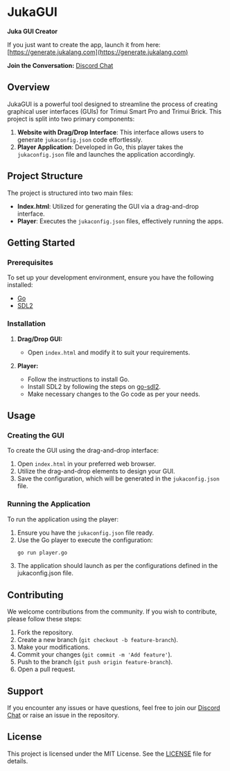 # JukaGUI

**Juka GUI Creator**

If you just want to create the app, launch it from here: [https://generate.jukalang.com](https://generate.jukalang.com)

**Join the Conversation:** [Discord Chat](https://discord.gg/R9qgJjh5jG)

## Overview

JukaGUI is a powerful tool designed to streamline the process of creating graphical user interfaces (GUIs) for Trimui Smart Pro and Trimui Brick. This project is split into two primary components:

1. **Website with Drag/Drop Interface**: This interface allows users to generate `jukaconfig.json` code effortlessly.
2. **Player Application**: Developed in Go, this player takes the `jukaconfig.json` file and launches the application accordingly.

## Project Structure

The project is structured into two main files:

- **Index.html**: Utilized for generating the GUI via a drag-and-drop interface.
- **Player**: Executes the `jukaconfig.json` files, effectively running the apps.

## Getting Started

### Prerequisites

To set up your development environment, ensure you have the following installed:

- [Go](https://golang.org/dl/)
- [SDL2](https://github.com/veandco/go-sdl2/)

### Installation

1. **Drag/Drop GUI:**
   - Open `index.html` and modify it to suit your requirements.

2. **Player:**
   - Follow the instructions to install Go.
   - Install SDL2 by following the steps on [go-sdl2](https://github.com/veandco/go-sdl2/).
   - Make necessary changes to the Go code as per your needs.

## Usage

### Creating the GUI

To create the GUI using the drag-and-drop interface:

1. Open `index.html` in your preferred web browser.
2. Utilize the drag-and-drop elements to design your GUI.
3. Save the configuration, which will be generated in the `jukaconfig.json` file.

### Running the Application

To run the application using the player:

1. Ensure you have the `jukaconfig.json` file ready.
2. Use the Go player to execute the configuration:
   ```sh
   go run player.go
   ```
3. The application should launch as per the configurations defined in the jukaconfig.json file.


## Contributing

We welcome contributions from the community. If you wish to contribute, please follow these steps:

1. Fork the repository.
2. Create a new branch (`git checkout -b feature-branch`).
3. Make your modifications.
4. Commit your changes (`git commit -m 'Add feature'`).
5. Push to the branch (`git push origin feature-branch`).
6. Open a pull request.

## Support

If you encounter any issues or have questions, feel free to join our [Discord Chat](https://discord.gg/R9qgJjh5jG) or raise an issue in the repository.

## License

This project is licensed under the MIT License. See the [LICENSE](https://github.com/jukaLang/JukaGUI/blob/main/LICENSE) file for details.

